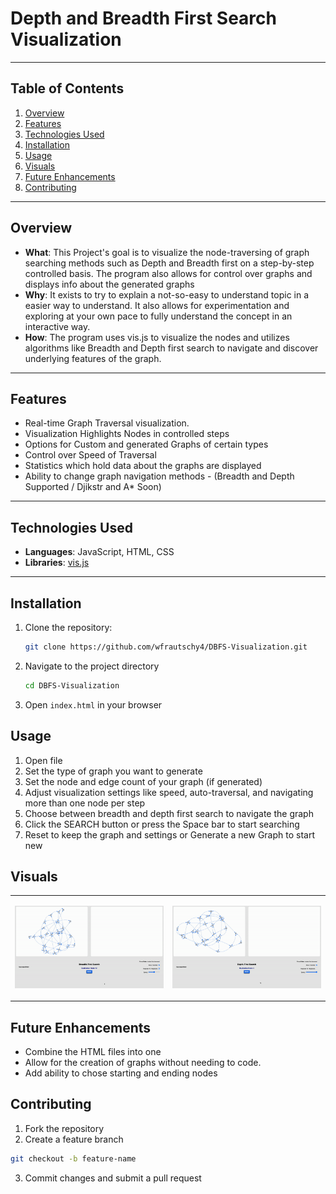 # Depth and Breadth First Search Visualization
---

## Table of Contents
1. [Overview](#overview)
2. [Features](#features)
3. [Technologies Used](#technologies-used)
4. [Installation](#installation)
5. [Usage](#usage)
6. [Visuals](#visuals)
7. [Future Enhancements](#future-enhancements)
8. [Contributing](#contributing)

---

## Overview
- **What**: This Project's goal is to visualize the node-traversing of graph searching methods such as Depth and Breadth first on a step-by-step controlled basis. The program also allows for control over graphs and displays info about the generated graphs
- **Why**: It exists to try to explain a not-so-easy to understand topic in a easier way to understand. It also allows for experimentation and exploring at your own pace to fully understand the concept in an interactive way.
- **How**: The program uses vis.js to visualize the nodes and utilizes algorithms like Breadth and Depth first search to navigate and discover underlying features of the graph.

---

## Features
- Real-time Graph Traversal visualization.
- Visualization Highlights Nodes in controlled steps
- Options for Custom and generated Graphs of certain types
- Control over Speed of Traversal
- Statistics which hold data about the graphs are displayed
- Ability to change graph navigation methods - (Breadth and Depth Supported / Djikstr and A* Soon)
 

---
## Technologies Used
- **Languages**: JavaScript, HTML, CSS
- **Libraries**: [vis.js](https://github.com/visjs)

---

## Installation
1. Clone the repository:
   ```bash
   git clone https://github.com/wfrautschy4/DBFS-Visualization.git
   ```
2. Navigate to the project directory
    ```bash
    cd DBFS-Visualization
    ```
3. Open ```index.html``` in your browser

## Usage 
1. Open file
2. Set the type of graph you want to generate
3. Set the node and edge count of your graph (if generated)
4. Adjust visualization settings like speed, auto-traversal, and navigating more than one node per step
5. Choose between breadth and depth first search to navigate the graph
6. Click the SEARCH button or press the Space bar to start searching
7. Reset to keep the graph and settings or Generate a new Graph to start new


## Visuals
<table>
    <tr>
        <td>

![alt text](assets/imgs/breadth.gif)
        </td>
        <td>

![alt text](assets/imgs/depth.gif)
        </td>
    </tr>
</table>

## Future Enhancements
- Combine the HTML files into one
- Allow for the creation of graphs without needing to code.
- Add ability to chose starting and ending nodes

## Contributing
1. Fork the repository
2. Create a feature branch
```bash
git checkout -b feature-name
```
3. Commit changes and submit a pull request

